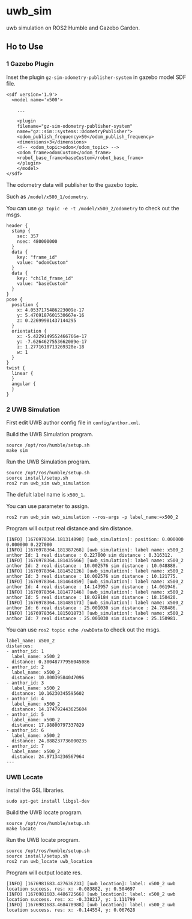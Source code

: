 # uwb_sim
uwb simulation on ROS2 Humble and Gazebo Garden.

## Ho to Use

### 1 Gazebo Plugin

Inset the plugin `gz-sim-odometry-publisher-system` in gazebo model SDF file.

```
<sdf version='1.9'>
  <model name='x500'>

    ...

    <plugin
    filename="gz-sim-odometry-publisher-system"
    name="gz::sim::systems::OdometryPublisher">
    <odom_publish_frequency>50</odom_publish_frequency>
    <dimensions>3</dimensions>
    <!-- <odom_topic>odom</odom_topic> -->
    <odom_frame>odomCustom</odom_frame>
    <robot_base_frame>baseCustom</robot_base_frame>
    </plugin>
    </model>
</sdf>
```
The odometry data will publisher to the gazebo topic.

Such as `/model/x500_1/odometry`.

You can use `gz topic -e -t /model/x500_2/odometry` to check out the msgs.

```
header {
  stamp {
    sec: 357
    nsec: 480000000
  }
  data {
    key: "frame_id"
    value: "odomCustom"
  }
  data {
    key: "child_frame_id"
    value: "baseCustom"
  }
}
pose {
  position {
    x: 4.0537175486223009e-17
    y: 5.4769187601530667e-16
    z: 0.22699981437144295
  }
  orientation {
    x: -5.4229149552466766e-17
    y: -7.6264627553662089e-17
    z: 1.2771610713269328e-18
    w: 1
  }
}
twist {
  linear {
  }
  angular {
  }
}

```

### 2 UWB Simulation

First edit UWB author config file in `config/anthor.xml`.

Build the UWB Simulation program.

```
source /opt/ros/humble/setup.sh
make sim
```

Run the UWB Simulation program.

```
source /opt/ros/humble/setup.sh
source install/setup.sh
ros2 run uwb_sim uwb_simulation
```

The defult label name is `x500_1`.

You can use parameter to assign.

```
ros2 run uwb_sim uwb_simulation --ros-args -p label_name:=x500_2
```

Program will output real distance and sim distance.

```
[INFO] [1676978364.181314890] [uwb_simulation]: position: 0.000000 0.000000 0.227000
[INFO] [1676978364.181387268] [uwb_simulation]: label name: x500_2 anthor Id: 1 real distance : 0.227000 sim distance : 0.316312.
[INFO] [1676978364.181435666] [uwb_simulation]: label name: x500_2 anthor Id: 2 real distance : 10.002576 sim distance : 10.048888.
[INFO] [1676978364.181452126] [uwb_simulation]: label name: x500_2 anthor Id: 3 real distance : 10.002576 sim distance : 10.121775.
[INFO] [1676978364.181464859] [uwb_simulation]: label name: x500_2 anthor Id: 4 real distance : 14.143957 sim distance : 14.061946.
[INFO] [1676978364.181477146] [uwb_simulation]: label name: x500_2 anthor Id: 5 real distance : 18.029184 sim distance : 18.150420.
[INFO] [1676978364.181489173] [uwb_simulation]: label name: x500_2 anthor Id: 6 real distance : 25.001030 sim distance : 24.788486.
[INFO] [1676978364.181501873] [uwb_simulation]: label name: x500_2 anthor Id: 7 real distance : 25.001030 sim distance : 25.150981.
```

You can use `ros2 topic echo /uwbData` to check out the msgs.

```
label_name: x500_2
distances:
- anthor_id: 1
  label_name: x500_2
  distance: 0.30048777956045086
- anthor_id: 2
  label_name: x500_2
  distance: 10.00039584047096
- anthor_id: 3
  label_name: x500_2
  distance: 10.16230345595602
- anthor_id: 4
  label_name: x500_2
  distance: 14.174792443625604
- anthor_id: 5
  label_name: x500_2
  distance: 17.98800797337829
- anthor_id: 6
  label_name: x500_2
  distance: 24.888237736000235
- anthor_id: 7
  label_name: x500_2
  distance: 24.97134236567964
---
```

### UWB Locate

install the GSL libraries.

```
sudo apt-get install libgsl-dev
```

Build the UWB locate program.

```
source /opt/ros/humble/setup.sh
make locate
```

Run the UWB locate program.

```
source /opt/ros/humble/setup.sh
source install/setup.sh
ros2 run uwb_locate uwb_location
```

Program will output locate res.

```
[INFO] [1676981683.427636233] [uwb_location]: label: x500_2 uwb location success. res: x: -0.083882, y: 0.504697
[INFO] [1676981683.448672566] [uwb_location]: label: x500_2 uwb location success. res: x: -0.338217, y: 1.111799
[INFO] [1676981683.468478988] [uwb_location]: label: x500_2 uwb location success. res: x: -0.144554, y: 0.067628

```
